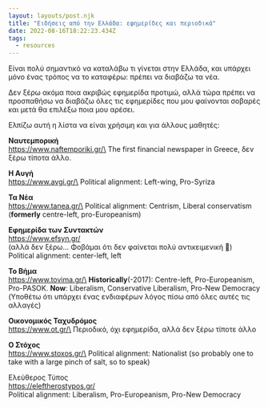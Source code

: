 ```yaml
---
layout: layouts/post.njk
title: "Ειδήσεις από την Ελλάδα: εφημερίδες και περιοδικά"
date: 2022-08-16T18:22:23.434Z
tags:
  - resources
---
```

Είναι πολύ σημαντικό να καταλάβω τι γίνεται στην Ελλάδα, και υπάρχει μόνο ένας τρόπος να το καταφέρω: πρέπει να διαβάζω τα νέα. 

Δεν ξέρω ακόμα ποια ακριβώς εφημερίδα προτιμώ, αλλά τώρα πρέπει να προσπαθήσω να διαβάζω όλες τις εφημερίδες που μου φαίνονται σοβαρές και μετά θα επιλέξω ποια μου αρέσει.

Ελπίζω αυτή η λίστα να είναι χρήσιμη και για άλλους μαθητές:

**Ναυτεμπορική**\
https://www.naftemporiki.gr/\
Τhe first financial newspaper in Greece, δεν ξέρω τίποτα άλλο.

**Η Αυγή**\
https://www.avgi.gr/\
Political alignment: Left-wing, Pro-Syriza

**Τα Νέα**\
https://www.tanea.gr/\
Political alignment: Centrism, Liberal conservatism (**formerly** centre-left, pro-Europeanism)

**Εφημερίδα των Συντακτών**\
https://www.efsyn.gr/ \
(αλλά δεν ξέρω… Φοβάμαι ότι δεν φαίνεται πολύ αντικειμενική 🤔)\
Political alignment: center-left, left

**Το Βήμα**\
https://www.tovima.gr/\
**Historically**(-2017): Centre-left, Pro-Europeanism, Pro-PASOK. **Now**: Liberalism, Conservative Liberalism, Pro-New Democracy (Υποθέτω ότι υπάρχει ένας ενδιαφέρων λόγος πίσω από όλες αυτές τις αλλαγές)

**Οικονομικός Ταχυδρόμος**\
https://www.ot.gr/\
Περιοδικό, όχι εφημερίδα, αλλά δεν ξέρω τίποτε άλλο

**Ο Στόχος**\
https://www.stoxos.gr/\
Political alignment: Nationalist (so probably one to take with a large pinch of salt, so to speak)

Ελεύθερος Τύπος\
https://eleftherostypos.gr/ \
Political alignment: Liberalism, Pro-Europeanism, Pro-New Democracy
